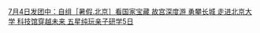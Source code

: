   
[7月4日发团中：自组［暑假.北京］看国家宝藏 故宫深度游 勇攀长城 走进北京大学 科技馆穿越未来 五星纯玩亲子研学5日](http://www.dianyue.me/archives/616/yhxmfcutxbwfuibc/)